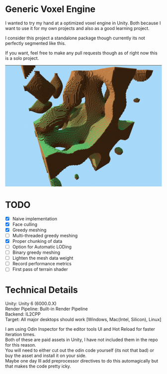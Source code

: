 # Generic Voxel Engine
I wanted to try my hand at a optimized voxel engine in Unity.
Both because I want to use it for my own projects and also as a good learning project.

I consider this project a standalone package though currently its not perfectly segmented like this.

If you want, feel free to make any pull requests though as of right now this is a solo project.

![Example](https://github.com/csmct99/VoxelEngine/blob/main/PromotionalMaterial/Example.png?raw=true)

# TODO
- [X] Naive implementation
- [X] Face culling
- [X] Greedy meshing
- [ ] Multi-threaded greedy meshing
- [X] Proper chunking of data
- [ ] Option for Automatic LODing
- [ ] Binary greedy meshing
- [ ] Lighten the mesh data weight
- [ ] Record performance metrics
- [ ] First pass of terrain shader

# Technical Details
Unity: Unity 6 (6000.0.X)  
Render Pipeline: Built-in Render Pipeline  
Backend: IL2CPP  
Target: All major desktops should work \[Windows, Mac(Intel, Silicon), Linux\]  

I am using Odin Inspector for the editor tools UI and Hot Reload for faster iteration times.  
Both of these are paid assets in Unity, I have not included them in the repo for this reason.  
You will need to either cut out the odin code yourself (its not that bad) or buy the asset and install it on your side.  
Maybe one day Ill add preprocessor directives to do this automagically but that makes the code pretty icky.

